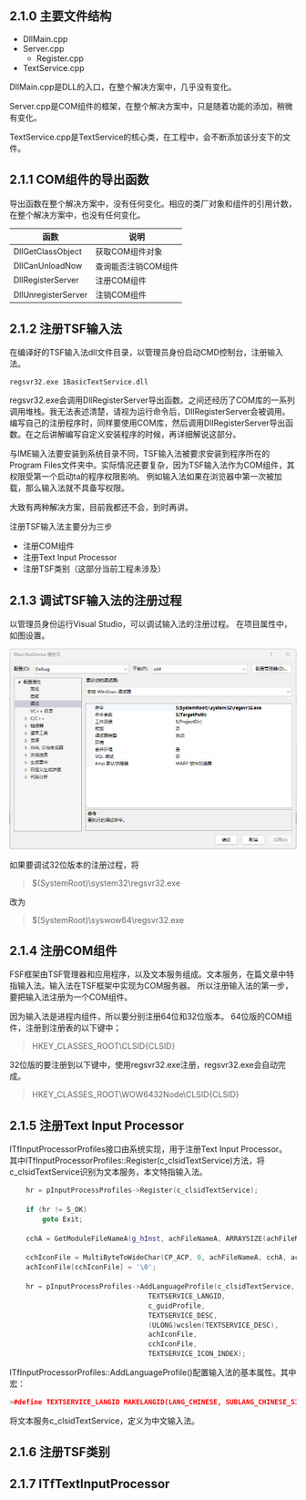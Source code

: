 ## 2.1.0 主要文件结构

- DllMain.cpp
- Server.cpp
  - Register.cpp
- TextService.cpp

DllMain.cpp是DLL的入口，在整个解决方案中，几乎没有变化。

Server.cpp是COM组件的框架，在整个解决方案中，只是随着功能的添加，稍微有变化。

TextService.cpp是TextService的核心类，在工程中，会不断添加该分支下的文件。

## 2.1.1 COM组件的导出函数

导出函数在整个解决方案中，没有任何变化。相应的类厂对象和组件的引用计数，在整个解决方案中，也没有任何变化。

函数					|说明
--------			|-----
DllGetClassObject	|获取COM组件对象
DllCanUnloadNow		|查询能否注销COM组件
DllRegisterServer	|注册COM组件
DllUnregisterServer	|注销COM组件

## 2.1.2 注册TSF输入法

在编译好的TSF输入法dll文件目录，以管理员身份启动CMD控制台，注册输入法。
```
regsvr32.exe 1BasicTextService.dll
```
regsvr32.exe会调用DllRegisterServer导出函数。之间还经历了COM库的一系列调用堆栈。我无法表述清楚，请视为运行命令后，DllRegisterServer会被调用。
编写自己的注册程序时，同样要使用COM库，然后调用DllRegisterServer导出函数。在之后讲解编写自定义安装程序的时候，再详细解说这部分。

与IME输入法要安装到系统目录不同，TSF输入法被要求安装到程序所在的Program Files文件夹中。实际情况还要复杂，因为TSF输入法作为COM组件，其权限受第一个启动ta的程序权限影响。
例如输入法如果在浏览器中第一次被加载，那么输入法就不具备写权限。

大致有两种解决方案，目前我都还不会，到时再讲。

注册TSF输入法主要分为三步
- 注册COM组件
- 注册Text Input Processor
- 注册TSF类别（这部分当前工程未涉及）

## 2.1.3 调试TSF输入法的注册过程

以管理员身份运行Visual Studio，可以调试输入法的注册过程。
在项目属性中，如图设置。

![debug](img/debug.png)

如果要调试32位版本的注册过程，将
>$(SystemRoot)\system32\regsvr32.exe

改为

>$(SystemRoot)\syswow64\regsvr32.exe

## 2.1.4 注册COM组件

FSF框架由TSF管理器和应用程序，以及文本服务组成。文本服务，在篇文章中特指输入法。输入法在TSF框架中实现为COM服务器。
所以注册输入法的第一步，要把输入法注册为一个COM组件。

因为输入法是进程内组件，所以要分别注册64位和32位版本。
64位版的COM组件，注册到注册表的以下键中；

>HKEY_CLASSES_ROOT\CLSID\{CLSID}

32位版的要注册到以下键中，使用regsvr32.exe注册，regsvr32.exe会自动完成。

>HKEY_CLASSES_ROOT\WOW6432Node\CLSID\{CLSID}

## 2.1.5 注册Text Input Processor

ITfInputProcessorProfiles接口由系统实现，用于注册Text Input Processor。
其中ITfInputProcessorProfiles::Register(c_clsidTextService)方法，将c_clsidTextService识别为文本服务，本文特指输入法。

```C++
    hr = pInputProcessProfiles->Register(c_clsidTextService);

    if (hr != S_OK)
        goto Exit;

    cchA = GetModuleFileNameA(g_hInst, achFileNameA, ARRAYSIZE(achFileNameA));

    cchIconFile = MultiByteToWideChar(CP_ACP, 0, achFileNameA, cchA, achIconFile, ARRAYSIZE(achIconFile)-1);
    achIconFile[cchIconFile] = '\0';

    hr = pInputProcessProfiles->AddLanguageProfile(c_clsidTextService,
                                  TEXTSERVICE_LANGID, 
                                  c_guidProfile, 
                                  TEXTSERVICE_DESC, 
                                  (ULONG)wcslen(TEXTSERVICE_DESC),
                                  achIconFile,
                                  cchIconFile,
                                  TEXTSERVICE_ICON_INDEX);
```

ITfInputProcessorProfiles::AddLanguageProfile()配置输入法的基本属性。其中宏：

```C++
>#define TEXTSERVICE_LANGID	MAKELANGID(LANG_CHINESE, SUBLANG_CHINESE_SIMPLIFIED)
```

将文本服务c_clsidTextService，定义为中文输入法。

## 2.1.6 注册TSF类别

## 2.1.7 ITfTextInputProcessor
